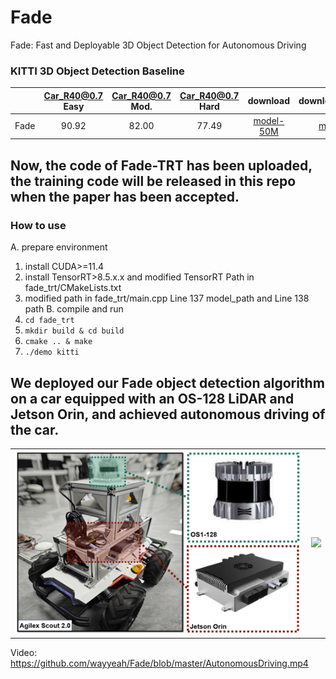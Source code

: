 # Fade
Fade: Fast and Deployable 3D Object Detection for Autonomous Driving
### KITTI 3D Object Detection Baseline
|                                              | Car_R40@0.7 Easy| Car_R40@0.7 Mod. | Car_R40@0.7 Hard  | download | download(TensorRT) | 
|---------------------------------------------|:-------:|:-------:|:-------:|:---------:|:---------:|
| Fade | 90.92 | 82.00 | 77.49 | [model-50M](https://drive.google.com/file/d/1NlOdfU745UfT0ptywPhEhBhevAPdzib0/view?usp=sharing) |  [model-25M](https://drive.google.com/file/d/1Zsb3n7xR25IWWENYK1Igff6fNzSQOPgP/view?usp=sharing) | 
## Now, the code of Fade-TRT has been uploaded, the training code will be released in this repo when the paper has been accepted.
### How to use
A. prepare environment
  1. install CUDA>=11.4
  2. install TensorRT>8.5.x.x and modified TensorRT Path in fade_trt/CMakeLists.txt
  3. modified path in fade_trt/main.cpp Line 137 model_path and Line 138 path
B. compile and run
  1. ```cd fade_trt```
  2. ```mkdir build & cd build ```
  3. ```cmake .. & make ```
  4. ``` ./demo kitti ```

## We deployed our Fade object detection algorithm on a car equipped with an OS-128 LiDAR and Jetson Orin, and achieved autonomous driving of the car.

<table>
  <tr>
    <td align="center">
      <img src="https://github.com/wayyeah/Fade/blob/master/car.png" width="500">
    </td>
    <td align="center">
      <img src="https://github.com/user-attachments/assets/f03e2a0f-12ff-4b82-b4a0-178dd2e6f26c" width="180">
    </td>
    
  </tr>
</table>

Video: https://github.com/wayyeah/Fade/blob/master/AutonomousDriving.mp4
